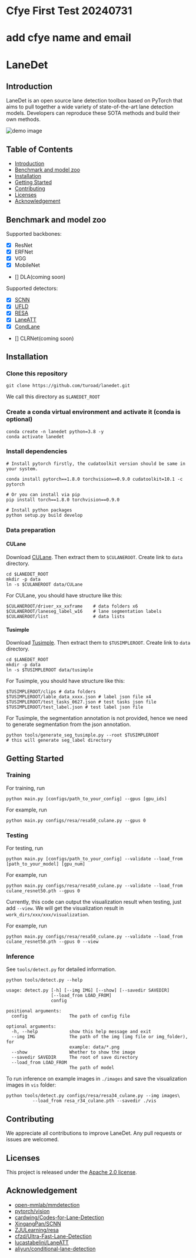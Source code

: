 # Cfye First Test 20240731
# add cfye name and email
# LaneDet
## Introduction
LaneDet is an open source lane detection toolbox based on PyTorch that aims to pull together a wide variety of state-of-the-art lane detection models. Developers can reproduce these SOTA methods and build their own methods.

![demo image](.github/_clips_0601_1494452613491980502_20.jpg)

## Table of Contents
* [Introduction](#Introduction)
* [Benchmark and model zoo](#Benchmark-and-model-zoo)
* [Installation](#Installation)
* [Getting Started](#Getting-started)
* [Contributing](#Contributing)
* [Licenses](#Licenses)
* [Acknowledgement](#Acknowledgement)

## Benchmark and model zoo
Supported backbones:
- [x] ResNet
- [x] ERFNet
- [x] VGG
- [x] MobileNet
- [] DLA(coming soon)

Supported detectors:
- [x] [SCNN](configs/scnn)
- [x] [UFLD](configs/ufld)
- [x] [RESA](configs/resa)
- [x] [LaneATT](configs/laneatt)
- [x] [CondLane](configs/condlane)
- [] CLRNet(coming soon)


## Installation
<!--
Please refer to [INSTALL.md](INSTALL.md) for installation.
-->

### Clone this repository
```
git clone https://github.com/turoad/lanedet.git
```
We call this directory as `$LANEDET_ROOT`

### Create a conda virtual environment and activate it (conda is optional)

```Shell
conda create -n lanedet python=3.8 -y
conda activate lanedet
```

### Install dependencies

```Shell
# Install pytorch firstly, the cudatoolkit version should be same in your system.

conda install pytorch==1.8.0 torchvision==0.9.0 cudatoolkit=10.1 -c pytorch

# Or you can install via pip
pip install torch==1.8.0 torchvision==0.9.0

# Install python packages
python setup.py build develop
```

### Data preparation

#### CULane

Download [CULane](https://xingangpan.github.io/projects/CULane.html). Then extract them to `$CULANEROOT`. Create link to `data` directory.

```Shell
cd $LANEDET_ROOT
mkdir -p data
ln -s $CULANEROOT data/CULane
```

For CULane, you should have structure like this:
```
$CULANEROOT/driver_xx_xxframe    # data folders x6
$CULANEROOT/laneseg_label_w16    # lane segmentation labels
$CULANEROOT/list                 # data lists
```

#### Tusimple
Download [Tusimple](https://github.com/TuSimple/tusimple-benchmark/issues/3). Then extract them to `$TUSIMPLEROOT`. Create link to `data` directory.

```Shell
cd $LANEDET_ROOT
mkdir -p data
ln -s $TUSIMPLEROOT data/tusimple
```

For Tusimple, you should have structure like this:
```
$TUSIMPLEROOT/clips # data folders
$TUSIMPLEROOT/lable_data_xxxx.json # label json file x4
$TUSIMPLEROOT/test_tasks_0627.json # test tasks json file
$TUSIMPLEROOT/test_label.json # test label json file

```

For Tusimple, the segmentation annotation is not provided, hence we need to generate segmentation from the json annotation. 

```Shell
python tools/generate_seg_tusimple.py --root $TUSIMPLEROOT
# this will generate seg_label directory
```

## Getting Started
### Training

For training, run

```Shell
python main.py [configs/path_to_your_config] --gpus [gpu_ids]
```


For example, run
```Shell
python main.py configs/resa/resa50_culane.py --gpus 0
```

### Testing
For testing, run
```Shell
python main.py [configs/path_to_your_config] --validate --load_from [path_to_your_model] [gpu_num]
```

For example, run
```Shell
python main.py configs/resa/resa50_culane.py --validate --load_from culane_resnet50.pth --gpus 0
```

Currently, this code can output the visualization result when testing, just add `--view`.
We will get the visualization result in `work_dirs/xxx/xxx/visualization`.

For example, run
```Shell
python main.py configs/resa/resa50_culane.py --validate --load_from culane_resnet50.pth --gpus 0 --view
```

### Inference
See `tools/detect.py` for detailed information.
```
python tools/detect.py --help

usage: detect.py [-h] [--img IMG] [--show] [--savedir SAVEDIR]
                 [--load_from LOAD_FROM]
                 config

positional arguments:
  config                The path of config file

optional arguments:
  -h, --help            show this help message and exit
  --img IMG             The path of the img (img file or img_folder), for
                        example: data/*.png
  --show                Whether to show the image
  --savedir SAVEDIR     The root of save directory
  --load_from LOAD_FROM
                        The path of model
```
To run inference on example images in `./images` and save the visualization images in `vis` folder:
```
python tools/detect.py configs/resa/resa34_culane.py --img images\
          --load_from resa_r34_culane.pth --savedir ./vis
```


## Contributing
We appreciate all contributions to improve LaneDet.  Any pull requests or issues are welcomed.

## Licenses
This project is released under the [Apache 2.0 license](LICNESE).


## Acknowledgement
<!--ts-->
* [open-mmlab/mmdetection](https://github.com/open-mmlab/mmdetection)
* [pytorch/vision](https://github.com/pytorch/vision)
* [cardwing/Codes-for-Lane-Detection](https://github.com/cardwing/Codes-for-Lane-Detection)
* [XingangPan/SCNN](https://github.com/XingangPan/SCNN)
* [ZJULearning/resa](https://github.com/ZJULearning/resa)
* [cfzd/Ultra-Fast-Lane-Detection](https://github.com/cfzd/Ultra-Fast-Lane-Detection)
* [lucastabelini/LaneATT](https://github.com/lucastabelini/LaneATT)
* [aliyun/conditional-lane-detection](https://github.com/aliyun/conditional-lane-detection)
<!--te-->

<!-- 
## Citation
If you use
```
@misc{zheng2021lanedet,
  author =       {Tu Zheng},
  title =        {LaneDet},
  howpublished = {\url{https://github.com/turoad/lanedet}},
  year =         {2021}
}
``` -->
